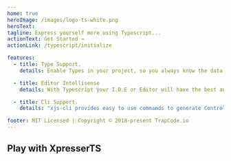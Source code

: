 ```yaml
---
home: true
heroImage: /images/logo-ts-white.png
heroText: 
tagline: Express yourself more using Typescript...
actionText: Get Started →
actionLink: /typescript/initialize

features:
  - title: Type Support.
    details: Enable Types in your project, so you always know the data you are working with.

  - title: Editor Intellisense
    details: With Typescript your I.D.E or Editor will have the best autocomplete support.

  - title: Cli Support.
    details: "xjs-cli provides easy to use commands to generate Controllers, Middlewares, Views e.t.c with Typescript factory files."

footer: MIT Licensed | Copyright © 2018-present TrapCode.io
---
```


## Play with XpresserTS
<codesandbox lang="ts"/>
